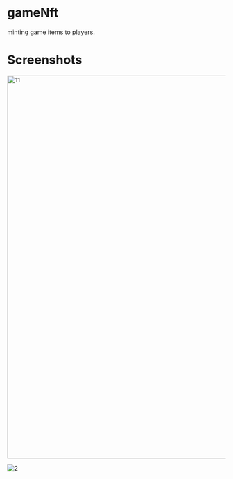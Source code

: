 # gameNft
minting game items to players.

# Screenshots

<img width="884" alt="11" src="https://user-images.githubusercontent.com/98867486/158166581-7b4566bd-273d-44dd-852f-50c9050b9a13.png">



![2](https://user-images.githubusercontent.com/98867486/158166647-0e7be38d-f1c5-4ea3-b22a-ddabdb5da420.png)

